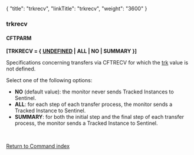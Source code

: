 {
    "title": "trkrecv",
    "linkTitle": "trkrecv",
    "weight": "3600"
}<span id="trkrecv"></span>

### trkrecv

#### CFTPARM

**\[TRKRECV = {** **<span style="text-decoration: underline;">UNDEFINED</span>
|** **ALL | NO | SUMMARY }\]**

Specifications concerning transfers via CFTRECV for which the [trk](../trk)
value is not defined.

Select one of the following options:

-   <span style="font-weight: bold;">NO</span>
    (default value): the monitor never sends Tracked Instances to Sentinel.
-   <span style="font-weight: bold;">ALL</span>:
    for each step of each transfer process, the monitor sends a Tracked Instance
    to Sentinel.
-   <span style="font-weight: bold;">SUMMARY</span>:
    for both the initial step and the final step of each transfer process,
    the monitor sends a Tracked Instance to Sentinel.

 

[Return to Command index](../../)
